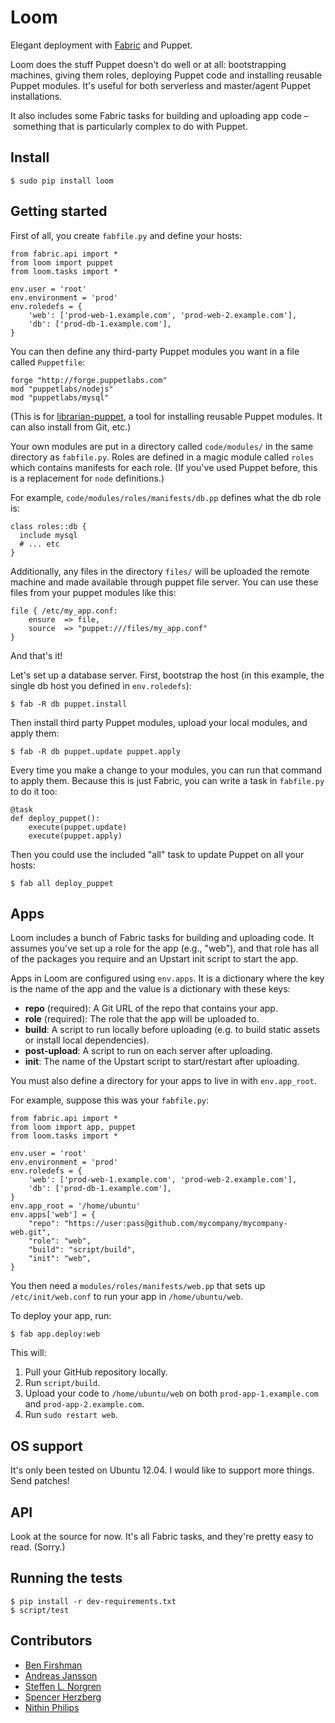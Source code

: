 Loom 
====
Elegant deployment with [Fabric](http://fabfile.org) and Puppet.

Loom does the stuff Puppet doesn't do well or at all: bootstrapping machines,
giving them roles, deploying Puppet code and installing reusable Puppet
modules. It's useful for both serverless and master/agent Puppet installations.

It also includes some Fabric tasks for building and uploading app code
– something that is particularly complex to do with Puppet.

Install
-------

    $ sudo pip install loom

Getting started
---------------
First of all, you create `fabfile.py` and define your hosts:

    from fabric.api import *
    from loom import puppet
    from loom.tasks import *

    env.user = 'root'
    env.environment = 'prod'
    env.roledefs = {
        'web': ['prod-web-1.example.com', 'prod-web-2.example.com'],
        'db': ['prod-db-1.example.com'],
    }

You can then define any third-party Puppet modules you want in a file called
`Puppetfile`:

    forge "http://forge.puppetlabs.com"
    mod "puppetlabs/nodejs"
    mod "puppetlabs/mysql"

(This is for [librarian-puppet](http://librarian-puppet.com/), a tool for
installing reusable Puppet modules. It can also install from Git, etc.)

Your own modules are put in a directory called `code/modules/` in the same
directory as `fabfile.py`. Roles are defined in a magic module called `roles`
which contains manifests for each role. (If you've used Puppet before, this is
a replacement for `node` definitions.)

For example, `code/modules/roles/manifests/db.pp` defines what the db role is:

    class roles::db {
      include mysql
      # ... etc
    }

Additionally, any files in the directory `files/` will be uploaded the remote
machine and made available through puppet file server. You can use these files
from your puppet modules like this:

    file { /etc/my_app.conf:
        ensure  => file,
        source  => "puppet:///files/my_app.conf"
    }

And that's it!

Let's set up a database server. First, bootstrap the host (in this example, the
single db host you defined in `env.roledefs`):

    $ fab -R db puppet.install

Then install third party Puppet modules, upload your local modules, and apply
them:

    $ fab -R db puppet.update puppet.apply

Every time you make a change to your modules, you can run that command to apply
them. Because this is just Fabric, you can write a task in `fabfile.py` to do
it too:

    @task
    def deploy_puppet():
        execute(puppet.update)
        execute(puppet.apply)

Then you could use the included "all" task to update Puppet on all your hosts:

    $ fab all deploy_puppet

Apps
----
Loom includes a bunch of Fabric tasks for building and uploading code. It
assumes you've set up a role for the app (e.g., "web"), and that role has all
of the packages you require and an Upstart init script to start the app.

Apps in Loom are configured using `env.apps`. It is a dictionary where the key
is the name of the app and the value is a dictionary with these keys:

  - **repo** (required): A Git URL of the repo that contains your app.
  - **role** (required): The role that the app will be uploaded to.
  - **build**: A script to run locally before uploading (e.g. to build static
    assets or install local dependencies).
  - **post-upload**: A script to run on each server after uploading.
  - **init**: The name of the Upstart script to start/restart after uploading.

You must also define a directory for your apps to live in with `env.app_root`.

For example, suppose this was your `fabfile.py`:

    from fabric.api import *
    from loom import app, puppet
    from loom.tasks import *

    env.user = 'root'
    env.environment = 'prod'
    env.roledefs = {
        'web': ['prod-web-1.example.com', 'prod-web-2.example.com'],
        'db': ['prod-db-1.example.com'],
    }
    env.app_root = '/home/ubuntu'
    env.apps['web'] = {
        "repo": "https://user:pass@github.com/mycompany/mycompany-web.git",
        "role": "web",
        "build": "script/build",
        "init": "web",
    }

You then need a `modules/roles/manifests/web.pp` that sets up
`/etc/init/web.conf` to run your app in `/home/ubuntu/web`.

To deploy your app, run:

    $ fab app.deploy:web

This will: 

  1. Pull your GitHub repository locally.
  2. Run `script/build`.
  3. Upload your code to `/home/ubuntu/web` on both `prod-app-1.example.com`
     and `prod-app-2.example.com`.
  4. Run `sudo restart web`.


OS support
----------
It's only been tested on Ubuntu 12.04. I would like to support more things.
Send patches!

API
---
Look at the source for now. It's all Fabric tasks, and they're pretty easy to read. (Sorry.)

Running the tests
-----------------
    $ pip install -r dev-requirements.txt
    $ script/test

Contributors
------------
 * [Ben Firshman](https://fir.sh)
 * [Andreas Jansson](http://andreas.jansson.me.uk/)
 * [Steffen L. Norgren](http://github.com/xironix)
 * [Spencer Herzberg](https://github.com/sherzberg)
 * [Nithin Philips](https://github.com/nithinphilips/)
